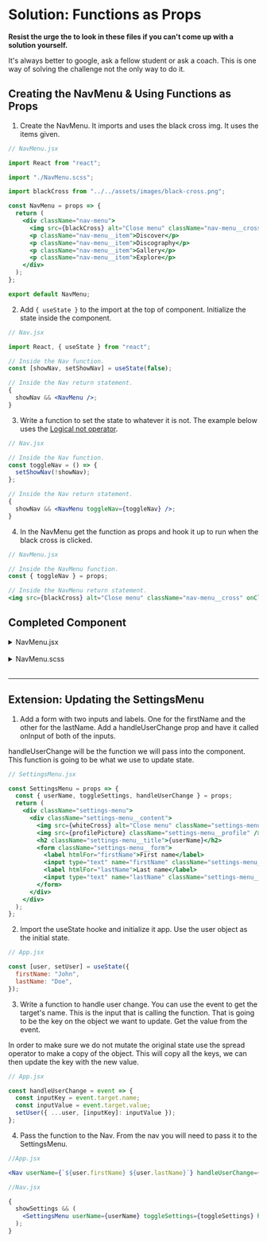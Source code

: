 # Solution: Functions as Props

**Resist the urge the to look in these files if you can't come up with a solution yourself.**

It's always better to google, ask a fellow student or ask a coach. This is one way of solving the challenge not the only way to do it.

## Creating the NavMenu & Using Functions as Props

1. Create the NavMenu. It imports and uses the black cross img. It uses the items given.

```jsx
// NavMenu.jsx

import React from "react";

import "./NavMenu.scss";

import blackCross from "../../assets/images/black-cross.png";

const NavMenu = props => {
  return (
    <div className="nav-menu">
      <img src={blackCross} alt="Close menu" className="nav-menu__cross" />
      <p className="nav-menu__item">Discover</p>
      <p className="nav-menu__item">Discography</p>
      <p className="nav-menu__item">Gallery</p>
      <p className="nav-menu__item">Explore</p>
    </div>
  );
};

export default NavMenu;
```

2. Add `{ useState }` to the import at the top of component. Initialize the state inside the component.

```jsx
// Nav.jsx

import React, { useState } from "react";

// Inside the Nav function.
const [showNav, setShowNav] = useState(false);

// Inside the Nav return statement.
{
  showNav && <NavMenu />;
}
```

3. Write a function to set the state to whatever it is not. The example below uses the [Logical not operator](https://developer.mozilla.org/en-US/docs/Web/JavaScript/Reference/Operators/Logical_NOT).

```jsx
// Nav.jsx

// Inside the Nav function.
const toggleNav = () => {
  setShowNav(!showNav);
};

// Inside the Nav return statement.
{
  showNav && <NavMenu toggleNav={toggleNav} />;
}
```

4. In the NavMenu get the function as props and hook it up to run when the black cross is clicked.

```jsx
// NavMenu.jsx

// Inside the NavMenu function.
const { toggleNav } = props;

// Inside the NavMenu return statement.
<img src={blackCross} alt="Close menu" className="nav-menu__cross" onClick={toggleNav} />;
```

## Completed Component

<details>
<summary>NavMenu.jsx</summary>

```jsx
import React from "react";

import "./NavMenu.scss";

import blackCross from "../../assets/images/black-cross.png";

const NavMenu = props => {
  const { toggleNav } = props;

  return (
    <div className="nav-menu">
      <img src={blackCross} alt="Close menu" className="nav-menu__cross" onClick={toggleNav} />
      <p className="nav-menu__item">Discover</p>
      <p className="nav-menu__item">Discography</p>
      <p className="nav-menu__item">Gallery</p>
      <p className="nav-menu__item">Explore</p>
    </div>
  );
};

export default NavMenu;
```

</details>

<br/>

<details>
<summary>NavMenu.scss</summary>

```scss
@use "../../assets/sass/_variables.scss" as *;

.nav {
  display: flex;
  justify-content: space-between;
  align-items: center;
  padding: 0 50px;
  color: $color-black;

  &__item {
    height: 30px;
  }
}

@media (min-width: 992px) {
  .nav {
    grid-column: 1 / -1;
    &__heading {
      margin: 20px auto;
    }

    &__item {
      &--menu {
        display: none;
      }
    }
  }
}
```

</details>

<br/>

---

## Extension: Updating the SettingsMenu

1. Add a form with two inputs and labels. One for the firstName and the other for the lastName. Add a handleUserChange prop and have it called onInput of both of the inputs.

handleUserChange will be the function we will pass into the component. This function is going to be what we use to update state.

```jsx
// SettingsMenu.jsx

const SettingsMenu = props => {
  const { userName, toggleSettings, handleUserChange } = props;
  return (
    <div className="settings-menu">
      <div className="settings-menu__content">
        <img src={whiteCross} alt="Close menu" className="settings-menu__cross" onClick={toggleSettings} />
        <img src={profilePicture} className="settings-menu__profile" />
        <h2 className="settings-menu__title">{userName}</h2>
        <form className="settings-menu__form">
          <label htmlFor="firstName">First name</label>
          <input type="text" name="firstName" className="settings-menu__input" onInput={handleUserChange} />
          <label htmlFor="lastName">Last name</label>
          <input type="text" name="lastName" className="settings-menu__input" onInput={handleUserChange} />
        </form>
      </div>
    </div>
  );
};
```

2. Import the useState hooke and initialize it app. Use the user object as the initial state.

```jsx
// App.jsx

const [user, setUser] = useState({
  firstName: "John",
  lastName: "Doe",
});
```

3. Write a function to handle user change. You can use the event to get the target's name. This is the input that is calling the function. That is going to be the key on the object we want to update. Get the value from the event.

In order to make sure we do not mutate the original state use the spread operator to make a copy of the object. This will copy all the keys, we can then update the key with the new value.

```jsx
// App.jsx

const handleUserChange = event => {
  const inputKey = event.target.name;
  const inputValue = event.target.value;
  setUser({ ...user, [inputKey]: inputValue });
};
```

4. Pass the function to the Nav. From the nav you will need to pass it to the SettingsMenu.

```jsx
//App.jsx

<Nav userName={`${user.firstName} ${user.lastName}`} handleUserChange={handleUserChange} />
```

```jsx
//Nav.jsx

{
  showSettings && (
    <SettingsMenu userName={userName} toggleSettings={toggleSettings} handleUserChange={handleUserChange} />
  );
}
```
